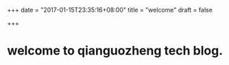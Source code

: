 +++
date = "2017-01-15T23:35:16+08:00"
title = "welcome"
draft = false

+++

# welcome to qianguozheng tech blog.


